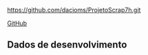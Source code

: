 

https://github.com/dacioms/ProjetoScrap7h.git

[GitHub](https://github.com/dacioms/ProjetoScrap7h.git)

## Dados de desenvolvimento

